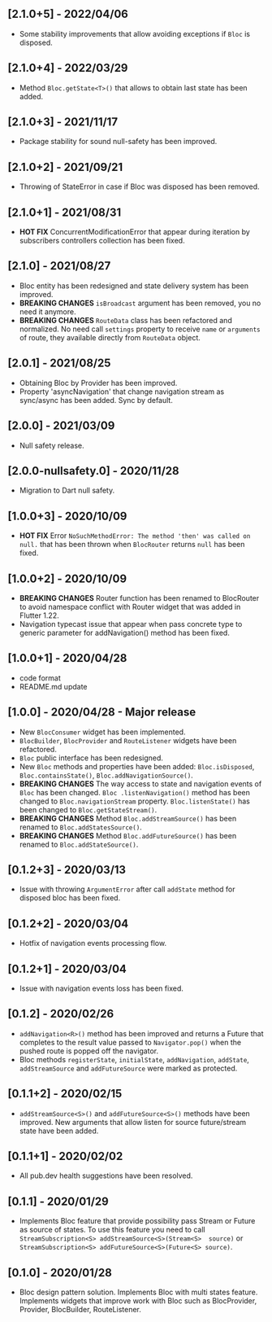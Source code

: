 ## [2.1.0+5] - 2022/04/06
* Some stability improvements that allow avoiding exceptions if `Bloc` is disposed. 

## [2.1.0+4] - 2022/03/29
* Method `Bloc.getState<T>()` that allows to obtain last state has been added.

## [2.1.0+3] - 2021/11/17
* Package stability for sound null-safety has been improved.   

## [2.1.0+2] - 2021/09/21
* Throwing of StateError in case if Bloc was disposed has been removed.

## [2.1.0+1] - 2021/08/31 
* **HOT FIX**  ConcurrentModificationError that appear during iteration by subscribers controllers 
  collection has been fixed.
  
## [2.1.0] - 2021/08/27
* Bloc entity has been redesigned and state delivery system has been improved.
* **BREAKING CHANGES** `isBroadcast` argument has been removed, you no need it anymore.
* **BREAKING CHANGES** `RouteData` class has been refactored and normalized. No need call 
  `settings` property to receive `name` or `arguments` of route, they available directly from 
  `RouteData` object.

## [2.0.1] - 2021/08/25
* Obtaining Bloc by Provider has been improved.
* Property 'asyncNavigation' that change navigation stream as sync/async has been added. Sync by 
  default.  

## [2.0.0] - 2021/03/09
* Null safety release.

## [2.0.0-nullsafety.0] - 2020/11/28
* Migration to Dart null safety.

## [1.0.0+3] - 2020/10/09
* **HOT FIX** Error `NoSuchMethodError: The method 'then' was called on null.` that has been thrown
 when `BlocRouter` returns `null` has been fixed.

## [1.0.0+2] - 2020/10/09
* **BREAKING CHANGES** Router function has been renamed to BlocRouter to avoid namespace conflict
 with Router widget that was added in Flutter 1.22.
* Navigation typecast issue that appear when pass concrete type to generic parameter for
 addNavigation() method has been fixed.
 
## [1.0.0+1] - 2020/04/28
* code format
* README.md update

## [1.0.0] - 2020/04/28 - Major release
* New `BlocConsumer` widget has been implemented.
* `BlocBuilder`, `BlocProvider` and `RouteListener` widgets have been refactored.
* `Bloc` public interface has been redesigned.
* New `Bloc` methods and properties have been added: `Bloc.isDisposed`, `Bloc.containsState()`,
 `Bloc.addNavigationSource()`.
* **BREAKING CHANGES** The way access to state and navigation events of `Bloc` has been changed. `Bloc
.listenNavigation()` method has been changed to `Bloc.navigationStream` property. `Bloc.listenState()` has been
 changed to `Bloc.getStateStream()`.
* **BREAKING CHANGES** Method `Bloc.addStreamSource()` has been renamed to `Bloc.addStatesSource()`.
* **BREAKING CHANGES** Method `Bloc.addFutureSource()` has been renamed to `Bloc.addStateSource()`.

## [0.1.2+3] - 2020/03/13
* Issue with throwing `ArgumentError` after call `addState` method for disposed bloc has been
 fixed.
 
## [0.1.2+2] - 2020/03/04
*  Hotfix of navigation events processing flow.

## [0.1.2+1] - 2020/03/04
* Issue with navigation events loss has been fixed.

## [0.1.2] - 2020/02/26
* `addNavigation<R>()` method has been improved and returns a Future that completes to the result
 value passed to `Navigator.pop()` when the pushed route is popped off the navigator.
* Bloc methods `registerState`, `initialState`, `addNavigation`, `addState`, `addStreamSource` and
 `addFutureSource` were marked as protected.
 
## [0.1.1+2] - 2020/02/15
* `addStreamSource<S>()` and `addFutureSource<S>()` methods have been improved. New arguments 
that allow listen for source future/stream state have been added.

## [0.1.1+1] - 2020/02/02
* All pub.dev health suggestions have been resolved.

## [0.1.1] - 2020/01/29
* Implements Bloc feature that provide possibility pass Stream or Future as source of states. To 
use this feature you need to call `StreamSubscription<S> addStreamSource<S>(Stream<S> 
source)` or `StreamSubscription<S> addFutureSource<S>(Future<S> source)`.

## [0.1.0] - 2020/01/28
* Bloc design pattern solution. Implements Bloc with multi states feature. 
Implements widgets that improve work with Bloc such as BlocProvider, Provider, BlocBuilder, RouteListener.








 




 

